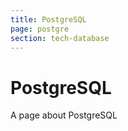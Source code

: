 ```yaml
---
title: PostgreSQL
page: postgre
section: tech-database
---
```


# PostgreSQL
A page about PostgreSQL

